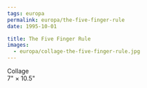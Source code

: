 ```yaml
---
tags: europa
permalink: europa/the-five-finger-rule
date: 1995-10-01

title: The Five Finger Rule
images:
  - europa/collage-the-five-finger-rule.jpg
---
```

Collage  
7" × 10.5"
